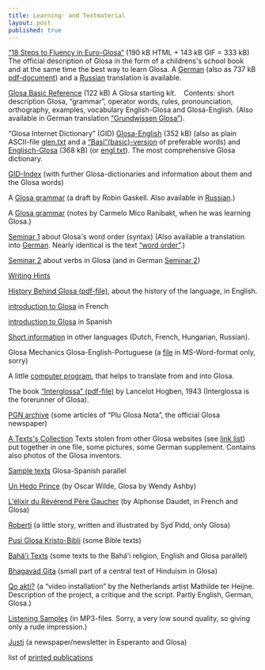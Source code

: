```yaml
---
title: Learning- and Textmaterial
layout: post
published: true
---
```




[“18 Steps to Fluency in Euro-Glosa”](g18s.htm) (190 kB HTML + 143 kB GIF = 333 kB)   <span class="underline">The</span> official description of Glosa in the form of a childrens's school book and at the same time the best way to learn Glosa. A [German](../dt/g18s.htm) (also as 737 kB [pdf-document](../dt/g18sd.pdf)) and a [Russian](../brevi/ru18s.htm) translation is available.

[Glosa Basic Reference](gref.htm) (122 kB)   A Glosa starting kit.    Contents: short description Glosa, “grammar”, operator words, rules, pronounciation, orthography, examples, vocabulary English-Glosa and Glosa-English.   (Also available in German translation [“Grundwissen Glosa”](../dt/gref.htm)).

“Glosa Internet Dictionary” (GID) [Glosa-English](../gid/glen.htm) (352 kB)   (also as plain ASCII-file [glen.txt](../gid/glen.txt) and a [“Basi”(basic)-version](../gid/coglen.htm) of preferable words) and   [Englisch-Glosa](../gid/engl.htm) (368 kB) (or [engl.txt](../gid/engl.txt)).   The most comprehensive Glosa dictionary.

[GID-Index](../gid/index.html) (with further Glosa-dictionaries and information about them and the Glosa words)

A [Glosa grammar](gramm.htm) (a draft by Robin Gaskell. Also available in [Russian](../brevi/rugram.htm).)

A [Glosa grammar](gramm2.htm) (notes by Carmelo Mico Ranibakt, when he was learning Glosa.)

[Seminar 1](seminar1.htm) about Glosa's word order (syntax)   (Also available a translation into [German](../dt/seminar1.htm). Nearly identical is the text [“word order”](gwordorder.htm).)

[Seminar 2](seminar2.htm) about verbs in Glosa (and in German [Seminar 2](../dt/seminar2.htm))

[Writing Hints](gwriting.htm)

[History Behind Glosa (pdf-file)](history.pdf), about the history of the language, in English.

[introduction to Glosa](../brevi/francais.htm) in French  

[introduction to Glosa](../brevi/esintra.htm) in Spanish  

[Short information](../brevi/index.html) in other languages (Dutch, French, Hungarian, Russian).

Glosa Mechanics Glosa-English-Portuguese (a [file](../pgn/portmek.doc) in MS-Word-format only, sorry)

A little [computer program](glosatra.htm), that helps to translate from and into Glosa.

The book [“Interglossa” (pdf-file)](interglossa.pdf) by Lancelot Hogben, 1943 (Interglossa is the forerunner of Glosa).    

[PGN archive](../pgn/index.html) (some articles of “Plu Glosa Nota”, the official Glosa newspaper)

[A Texts's Collection](gtexte.htm)   Texts stolen from other Glosa websites (see [link list](index_nexu.html)) put together in one file, some pictures, some German supplement. Contains also photos of the Glosa inventors.

[Sample texts](../brevi/estextu.htm) Glosa-Spanish parallel

[Un Hedo Prince](../gl/hedo_prince.htm) (by Oscar Wilde, Glosa by Wendy Ashby)

[L'élixir du Révérend Père Gaucher](../brevi/frdaudet.htm) (by Alphonse Daudet, in French and Glosa)

[Roberti](../gl/roberti.htm) (a little story, written and illustrated by Syd Pidd, only Glosa)

[Pusi Glosa Kristo-Bibli](../gl/kristob.htm) (some Bible texts)

[Bahá'i Texts](bahai.htm) (some texts to the Bahá'i religion, English and Glosa parallel)

[Bhagavad Gita](../gl/bagavadg.htm) (small part of a central text of Hinduism in Glosa)

[Qo akti?](qoakti.htm) (a “video installation” by the Netherlands artist Mathilde ter Heijne. Description of the project, a critique and the script. Partly English, German, Glosa.)

[Listening Samples](audi.htm) (in MP3-files. Sorry, a very low sound quality, so giving only a rude impression.)

[Justi](../gl/justi.htm) (a newspaper/newsletter in Esperanto and Glosa)    

list of [printed publications](bibli.htm)
 
